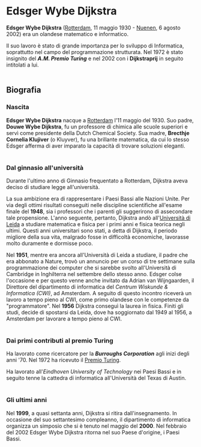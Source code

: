 # Edsger Wybe Dijkstra
**Edsger Wybe Dijkstra** ([Rotterdam](https://it.wikipedia.org/wiki/Rotterdam), 11 maggio 1930 - [Nuenen](https://it.wikipedia.org/wiki/Nuenen,_Gerwen_en_Nederwetten), 6 agosto 2002) era un olandese matematico e informatico. 

Il suo lavoro è stato di grande importanza per lo sviluppo di Informatica, soprattutto nel campo del programmazione strutturata. Nel 1972 è stato insignito del ***A.M. Premio Turing*** e nel 2002 con i **Dijkstraprij** in seguito intitolati a lui.
<br /><br />

## Biografia
### **Nascita**
**Edsger Wybe Dijkstra** nacque a [Rotterdam](https://it.wikipedia.org/wiki/Rotterdam) l'11 maggio del 1930. Suo padre, **Douwe Wybe Dijkstra**, fu un professore di chimica alle scuole superiori e servì come presidente della Dutch Chemical Society. Sua madre, **Brecthje Cornelia Klujiver** (o Kluyver), fu una brillante matematica, da cui lo stesso Edsger afferma di aver imparato la capacità di trovare soluzioni eleganti.
<br /><br />

### **Dal ginnasio all'università**
Durante l'ultimo anno di Ginnasio frequentato a Rotterdam, Dijkstra aveva deciso di studiare legge all'università. 

La sua ambizione era di rappresentare i Paesi Bassi alle Nazioni Unite. Per via degli ottimi risultati conseguiti nelle discipline scientifiche all'esame finale del **1948**, sia i professori che i parenti gli suggerirono di assecondare tale propensione. L'anno seguente, pertanto, Dijkstra andò all'[Università di Leida](https://it.wikipedia.org/wiki/Universit%C3%A0_di_Leida) a studiare matematica e fisica per i primi anni e fisica teorica negli ultimi. Questi anni universitari sono stati, a detta di Dijkstra, il periodo migliore della sua vita, malgrado fosse in difficoltà economiche, lavorasse molto duramente e dormisse poco.

Nel **1951**, mentre era ancora all'Università di Leida a studiare, il padre che era abbonato a Nature, trovò un annuncio per un corso di tre settimane sulla programmazione dei computer che si sarebbe svolto all'Università di Cambridge in Inghilterra nel settembre dello stesso anno. Edsger colse l'occasione e per questo venne anche invitato da Adrian van Wijngaarden, il Direttore del dipartimento di informatica del *Centrum Wiskunde & Informatica (CWI)*, ad Amsterdam. A seguito di questo incontro riceverà un lavoro a tempo pieno al CWI, come primo olandese con le competenze da "programmatore". Nel **1956** Dijkstra conseguì la laurea in fisica. Finiti gli studi, decide di spostarsi da Leida, dove ha soggiornato dal 1949 al 1956, a Amsterdam per lavorare a tempo pieno al CWI.
<br /><br />

### **Dai primi contributi al premio Turing**
Ha lavorato come ricercatore per la ***Burroughs Corporation*** agli inizi degli anni '70. Nel 1972 ha ricevuto il [Premio Turing](https://it.wikipedia.org/wiki/Premio_Turing).

Ha lavorato all'*Eindhoven University of Technology* nei Paesi Bassi e in seguito tenne la cattedra di informatica all'Università del Texas di Austin.
<br /><br />

### **Gli ultimi anni**
Nel **1999**, a quasi settanta anni, Dijkstra si ritira dall'insegnamento. In occasione del suo settantesimo compleanno, il dipartimento di informatica organizza un simposio che si è tenuto nel maggio del **2000**. Nel febbraio del 2002 Edsger Wybe Dijkstra ritorna nel suo Paese d'origine, i Paesi Bassi.